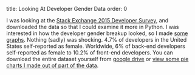 title: Looking At Developer Gender Data
order: 0

I was looking at the [Stack Exchange 2015 Developer
Survey](http://stackoverflow.com/research/developer-survey-2015), and downloaded
the data so that I could examine it more in Python. I was interested in how the
developer gender breakup looked, so I made [some
graphs][charts]. Nothing (sadly) was shocking. 4.7% of
developers in the United States self-reported as female. Worldwide, 6% of
back-end developers self-reported as female to 10.2% of front-end developers.
You can download the entire dataset yourself from [google
drive](https://drive.google.com/file/d/0Bzd_CzYvUxE5U1NSWnA2SFVKX00/view) or
[view some pie charts I made out of part of the data][charts].

[charts]: /project/developer_gender
